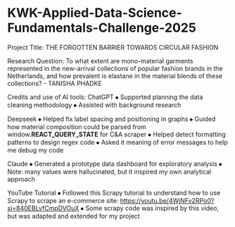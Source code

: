# KWK-Applied-Data-Science-Fundamentals-Challenge-2025
Project Title: THE FORGOTTEN BARRIER TOWARDS CIRCULAR FASHION

Research Question: To what extent are mono-material garments represented in the new-arrival collections of popular fashion brands in the Netherlands, and how prevalent is elastane in the material blends of these collections? - TANISHA PHADKE

Credits and use of AI tools:
ChatGPT
⦁	Supported planning the data cleaning methodology
⦁	Assisted with background research

Deepseek
⦁	Helped fix label spacing and positioning in graphs
⦁	Guided how material composition could be parsed from window.__REACT_QUERY_STATE__ for C&A scraper
⦁	Helped detect formatting patterns to design regex code
⦁	Asked it meaning of error messages to help me debug my code

Claude
⦁	Generated a prototype data dashboard for exploratory analysis
⦁	Note: many values were hallucinated, but it inspired my own analytical approach

YouTube Tutorial
⦁	Followed this Scrapy tutorial to understand how to use Scrapy to scrape an e-commerce site: https://youtu.be/4WjNFv2RPo0?si=840EBLvfCmpDVOuX
⦁	Some scrapy code was inspired by this video, but was adapted and extended for my project
